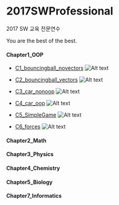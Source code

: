 # 2017SWProfessional
2017 SW 교육 전문연수

You are the best of the best.

#### Chapter1_OOP
* [C1_bouncingball_novectors](https://github.com/suakii/2017SWProfessional/tree/master/Chapter1_OOP/C1_bouncingball_novectors)
![Alt text](https://github.com/suakii/2017SWProfessional/tree/master/ResultImage/Chapter1/c1.png)

* [C2_bouncingball_vectors](https://github.com/suakii/2017SWProfessional/tree/master/Chapter1_OOP/C2_bouncingball_vectors)
![Alt text](https://github.com/suakii/2017SWProfessional/tree/master/ResultImage/Chapter1/c2.png)

* [C3_car_nonoop](https://github.com/suakii/2017SWProfessional/tree/master/Chapter1_OOP/C3_car_nonoop)
![Alt text](https://github.com/suakii/2017SWProfessional/tree/master/ResultImage/Chapter1/c3.png)

* [C4_car_oop](https://github.com/suakii/2017SWProfessional/tree/master/Chapter1_OOP/C4_car_oop)
![Alt text](https://github.com/suakii/2017SWProfessional/tree/master/ResultImage/Chapter1/c4.png)

* [C5_SimpleGame](https://github.com/suakii/2017SWProfessional/tree/master/Chapter1_OOP/C5_SimpleGame)
![Alt text](https://github.com/suakii/2017SWProfessional/tree/master/ResultImage/Chapter1/c5.png)

* [C6_forces](https://github.com/suakii/2017SWProfessional/tree/master/Chapter1_OOP/C6_forces)
![Alt text](https://github.com/suakii/2017SWProfessional/tree/master/ResultImage/Chapter1/c6.png)
#### Chapter2_Math

#### Chapter3_Physics
#### Chapter4_Chemistry
#### Chapter5_Biology
#### Chapter7_Informatics
  
